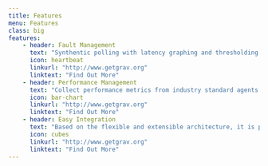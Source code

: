 ```yaml
---
title: Features
menu: Features
class: big
features:
	- header: Fault Management
	  text: "Synthentic polling with latency graphing and thresholding. Out-of-the-box support for many applications with configurable service monitors. Remote monitoring of application and services from users perspective. Generate Alarms based on Syslog and SNMP Traps."
	  icon: heartbeat
	  linkurl: "http://www.getgrav.org"
	  linktext: "Find Out More"
	- header: Performance Management
	  text: "Collect performance metrics from industry standard agents via SNMP, JMX, WMI, NRPE, NSClient++ and XMP just by configuration. Integrate with customizable performance data collection via HTTP, JDBC and XML."
	  icon: bar-chart
	  linkurl: "http://www.getgrav.org" 
	  linktext: "Find Out More"
	- header: Easy Integration
	  text: "Based on the flexible and extensible architecture, it is possible to extend the service polling and performance data collection framework. Integration OpenNMS in your existing infrastructure with strong north bound interfaces for Alarms and ReST API."
	  icon: cubes
	  linkurl: "http://www.getgrav.org" 
	  linktext: "Find Out More"
---
```

